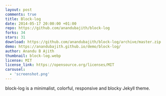 ```yaml
---
layout: post
comments: true
title: Block-log
date: 2014-05-17 20:00:00 +01:00
repo: https://github.com/anandubajith/block-log
forks: 34
stars: 31
download: https://github.com/anandubajith/block-log/archive/master.zip
demo: https://anandubajith.github.io/demo/block-log/
author: Anandu B Ajith
thumbnail: block-log.webp
license: MIT
license_link: https://opensource.org/licenses/MIT
carousel:
  - 'screenshot.png'
---
```


block-log is a minimalist, colorful, responsive and blocky Jekyll theme.
